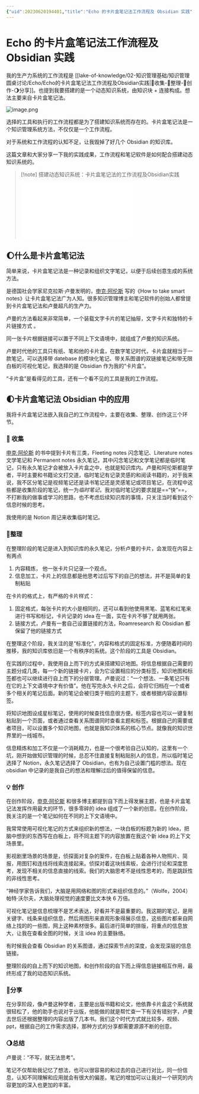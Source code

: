 ```yaml
---
{"uid":20230620194401,"title":"Echo 的卡片盒笔记法工作流程及 Obsidian 实践","tags":["卡片笔记"],"description":"Echo 的卡片盒笔记法工作流程及 Obsidian 实践","author":"Echo_SEL","type":"practice","draft":false,"editable":false,"modified":20230620195938,"dg-publish":true,"permalink":"/lake-of-knowledge/02//echo/echo-obsidian/","dgPassFrontmatter":true}
---
```



# Echo 的卡片盒笔记法工作流程及 Obsidian 实践

我的生产力系统的工作流程是 [[lake-of-knowledge/02-知识管理基础/知识管理圆桌讨论/Echo/Echo的卡片盒笔记法工作流程及Obsidian实践\|🌱收集-🌳整理-🌻创作-🌖分享]]。也提到我要搭建的是一个动态知识系统，由知识块 + 连接构成。想法主要来自卡片盒笔记法。

![image.png](https://cdn.pkmer.cn/images/202306201956074.png!pkmer)

选择的工具和执行的工作流程都是为了搭建知识系统而存在的。卡片盒笔记法是一个知识管理系统方法，不仅仅是一个工作流程。

对于系统和工作流程的认知不足，让我毁掉了好几个 Obsidian 的知识库。

这篇文章和大家分享一下我的实践成果，工作流程和笔记软件是如何配合搭建动态知识系统的。

> [!note] 搭建动态知识系统：卡片盒笔记法的工作流程及Obsidian实践
> <iframe src="//player.bilibili.com/player.html?aid=611118023&bvid=BV1C84y1c7hj&cid=1056093105&page=1" scrolling="no" border="0" frameborder="no" framespacing="0" allowfullscreen="true"> </iframe>



## 🌔什么是卡片盒笔记法

简单来说，卡片盒笔记法是一种记录和组织文字笔记，以便于后续创意生成的系统方法。

是德国社会学家尼克拉斯·卢曼发明的，[申克·阿伦斯](https://www.soenkeahrens.de/) 写的《How to take smart notes》让卡片盒笔记法广为人知。很多知识管理博主和笔记软件的创始人都曾提到卡片盒笔记法和卢曼超凡的生产力。

卢曼的方法看起来非常简单，一个装载文字卡片的笔记抽屉，文字卡片和独特的卡片链接方式 。

同一张卡片根据链接可以置于不同上下文语境中，就组成了卢曼的知识系统。

卢曼时代他的工具只有纸、笔和他的卡片盒，在数字笔记时代，卡片盒就相当于一款笔记，可以选择带 datebase 的模块化笔记、带关系图谱的双链接笔记和带无限白板的可视化笔记，我选择的是 Obsidian 作为我的“卡片盒”。

“卡片盒”是看得见的工具，还有一个看不见的工具是我的工作流程。

## 🌓卡片盒笔记法 Obsidian 中的应用

我将卡片盒笔记法嵌入我自己的工作流程中，主要在收集、整理、创作这三个环节。

### 🌱 收集

[申克·阿伦斯](https://www.soenkeahrens.de/) 的书中提到卡片有三类，Fleeting notes 闪念笔记、Literature notes 文学笔记和 Permanent notes 永久笔记，其中闪念笔记和文学笔记都是临时笔记，只有永久笔记才会被放入卡片盒之中，也就是知识库内。卢曼和阿伦斯都是学者，平时主要和书籍论文打交道，临时笔记有记录灵感的和阅读书籍的，对于我来说，我不区分笔记是视频笔记还是读书笔记还是灵感笔记或项目笔记，在流程中这些都是收集阶段的笔记，统一为*临时笔记*，我对临时笔记的要求就是==“快”==，不打断我的做事或学习的思路，也不考虑后续知识库的事情，只关注当时看到这个信息时候的思考。

我使用的是 Notion 周记来收集临时笔记。

### 🌳整理

在整理阶段的笔记是进入到知识库的永久笔记，分析卢曼的卡片，会发现在内容上有两点

1. 内容精炼， 他一张卡片只记录一个观点。
2. 信息加工，卡片上的信息都是他思考过后写下的自己的想法，并不是简单的复制粘贴

在卡片的格式上，有严格的卡片样式：

1. 固定格式，每张卡片的大小是相同的，还可以看到他使用黑笔、蓝笔和红笔来进行书写和标记，卡片记录的 idea 在一面，实在卡片不够了就用两张。
2. 链接方式，卢曼有一套自己设置链接的方法，Roamresearch 和 Obsidian 都保留了他的链接方式

在整理这个阶段，我关注的是“标准化”，内容和格式的固定标准，方便随着时间的推移，我的知识库依旧是一个有秩序的系统。这个阶段的工具是 Obsidian。

在实践的过程中，我使用自上而下的方式来搭建知识地图。将信息根据自己需要的主题分成几类，每一个新的链接卡片，会为它设置相应的分类标签，知识地图和标签都也可以继续进行自上而下的分层管理。卢曼说过：“一个想法、一条笔记只有在它的上下文语境中才有价值”。他在写完永久卡片之后，会将它归档在一个或者多个相关的笔记后面。新的笔记会被归类于相应的主题下，或者根据内容设置标签。

将知识地图设成星标笔记，使用的时候查找信息很方便。标签内容也可以一键复制粘贴到一个页面，或者通过查看关系图谱同时查看主题和标签。根据自己的需要或者项目，可以设置多个知识地图，也就是我知识体系的核心节点。就像我的知识世界里的一线城市。

信息精炼和加工不仅是一个消耗精力，也是一个很考验自己认知的，这里有一个坑，刚开始做知识管理的时候，总忍不住直接复制粘贴别人的信息，所以临时笔记选择了 Notion，永久笔记选择了 Obsidian，也有为自己设置门槛的想法。现在 obsidian 中记录的是我自己的想法和理解过后的值得保留的信息。

### 💡 创作

在创作阶段，[申克·阿伦斯](https://www.soenkeahrens.de/) 和很多博主都提到自下而上得发展主题，也是卡片盒笔记法发挥作用最大的环节，很多零碎的 idea 组成了一个新的创意。在创作阶段，我关注的是一个笔记如何在不同的上下文语境中。

我常常使用可视化笔记的方式来组织新的想法，一块白板的标题为新的 Idea，把脑中想到的东西写在白板上，将不同主题下的内容放置在我这个新 idea 的上下文场景里。

影视剧里场景的场景是，侦探面对复杂的案件，在白板上贴着各种人物照片、简报，用图钉和连线将线索连接起来。侦探对着这块线索板，会进行讨论和深度思考，发现不相关的信息直接的线索。我们的大脑思考不是线性思考的，而是跳跃性的非线性思考。

“神经学家告诉我们，大脑是用网络和图的形式来组织信息的。”（Wolfe，2004）帕特·沃尔夫，大脑处理视觉的速度要比文本快 6 万倍。

可视化笔记是信息梳理不是艺术表达，好看并不是最重要的。我这期的笔记，是用关键字、线条来组织信息，然后用图形来直观形象得展示信息，这些图片都来自网络上找的的一些图，网上这种素材很多。最后进行简单的排版，将重点的信息放大，让我在查看全图的时候，关注 idea 的主要脉络。

有时候我会查看 Obsidian 的关系图谱，通过探索节点的深度，会发现深层的信息链接。

整理阶段的自上而下的知识地图，和创作阶段的自下而上得信息链接相互作用，最终形成了我的动态知识系统。

### 🌻分享

在分享阶段，像卢曼这种学者，主要是出版书籍和论文，他依靠卡片盒这个系统就很轻松了，他的助手也说对于出版，他能做的就是帮忙查一下有没有错别字，卢曼去世后还根据整理的内容出版了几本书。我们这个时代方式就比较多，视频、ppt，根据自己的工作需求选择，那种方式的分享都需要源源不断的创意。

### 🌖总结

卢曼说：“不写，就无法思考”。

笔记不仅帮助我记忆了想法，也可以很容易的和过去的自己进行对比，同一份信息，认知不同理解和应用就会有很大的偏差。笔记的增加可以让我对一个研究的内容更加的深入也更加的丰富。